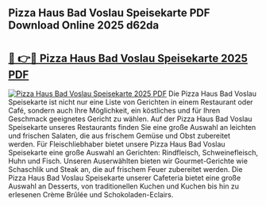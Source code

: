 ## Pizza Haus Bad Voslau Speisekarte PDF Download Online 2025 d62da

# <h2><a href="http://gc5hhp.nevu.top/?p=Pizza+Haus+Bad+Voslau+Speisekarte">🔗 👉🔴 Pizza Haus Bad Voslau Speisekarte 2025 PDF</a></h2>

[![Pizza Haus Bad Voslau Speisekarte 2025 PDF](https://i.imgur.com/dBaPXMq.png)](http://gc5hhp.nevu.top/?p=Pizza+Haus+Bad+Voslau+Speisekarte)
Die Pizza Haus Bad Voslau Speisekarte ist nicht nur eine Liste von Gerichten in einem Restaurant oder Café, sondern auch Ihre Möglichkeit, ein köstliches und für Ihren Geschmack geeignetes Gericht zu wählen. Auf der Pizza Haus Bad Voslau Speisekarte unseres Restaurants finden Sie eine große Auswahl an leichten und frischen Salaten, die aus frischem Gemüse und Obst zubereitet werden. Für Fleischliebhaber bietet unsere Pizza Haus Bad Voslau Speisekarte eine große Auswahl an Gerichten: Rindfleisch, Schweinefleisch, Huhn und Fisch. Unseren Auserwählten bieten wir Gourmet-Gerichte wie Schaschlik und Steak an, die auf frischem Feuer zubereitet werden. Die Pizza Haus Bad Voslau Speisekarte unserer Cafeteria bietet eine große Auswahl an Desserts, von traditionellen Kuchen und Kuchen bis hin zu erlesenen Crème Brûlée und Schokoladen-Eclairs.
